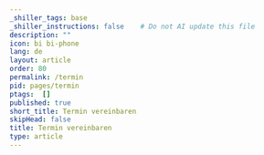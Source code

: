 ```yaml
---
_shiller_tags: base
_shiller_instructions: false    # Do not AI update this file
description: ""
icon: bi bi-phone
lang: de
layout: article
order: 80
permalink: /termin
pid: pages/termin
ptags:  []
published: true
short_title: Termin vereinbaren
skipHead: false
title: Termin vereinbaren
type: article
---
```


<script>
window.location.href = "{{site.data.general.termin_url}}";
</script>

